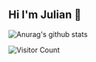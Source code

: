 ## Hi I'm Julian 👋

![Anurag's github stats](https://github-readme-stats.vercel.app/api?username=jucallej&count_private=true&show_icons=true&hide=stars,issues,contribs&theme=cobalt)

![Visitor Count](https://profile-counter.glitch.me/jucallej/count.svg)
